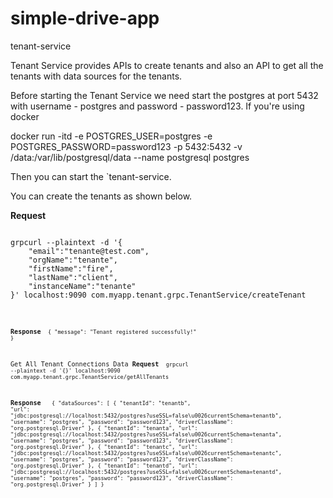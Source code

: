 # simple-drive-app
tenant-service

Tenant Service provides APIs to create tenants and also an API to get all the tenants with data sources for the tenants.

Before starting the Tenant Service we need start the postgres at port 5432 with username - postgres and password - password123. If you're using docker

docker run -itd -e POSTGRES_USER=postgres -e POSTGRES_PASSWORD=password123 -p 5432:5432 -v /data:/var/lib/postgresql/data --name postgresql postgres

Then you can start the `tenant-service.

You can create the tenants as shown below.

<b>Request</b>

<code>
grpcurl --plaintext -d '{
    "email":"tenante@test.com",
    "orgName":"tenante",
    "firstName":"fire",
    "lastName":"client",
    "instanceName":"tenante"
}' localhost:9090 com.myapp.tenant.grpc.TenantService/createTenant

<code>

<b>Response</b>
<code> 
{
  "message": "Tenant registered successfully!"
}
</code>

Get All Tenant Connections Data
<b>Request</b>
<code> grpcurl --plaintext -d '{}' localhost:9090 com.myapp.tenant.grpc.TenantService/getAllTenants </code>

<b>Response </b>
<code>
{
  "dataSources": [
    {
      "tenantId": "tenantb",
      "url": "jdbc:postgresql://localhost:5432/postgres?useSSL=false\u0026currentSchema=tenantb",
      "username": "postgres",
      "password": "password123",
      "driverClassName": "org.postgresql.Driver"
    },
    {
      "tenantId": "tenanta",
      "url": "jdbc:postgresql://localhost:5432/postgres?useSSL=false\u0026currentSchema=tenanta",
      "username": "postgres",
      "password": "password123",
      "driverClassName": "org.postgresql.Driver"
    },
    {
      "tenantId": "tenantc",
      "url": "jdbc:postgresql://localhost:5432/postgres?useSSL=false\u0026currentSchema=tenantc",
      "username": "postgres",
      "password": "password123",
      "driverClassName": "org.postgresql.Driver"
    },
    {
      "tenantId": "tenantd",
      "url": "jdbc:postgresql://localhost:5432/postgres?useSSL=false\u0026currentSchema=tenantd",
      "username": "postgres",
      "password": "password123",
      "driverClassName": "org.postgresql.Driver"
    }
  ]
}
</code>

